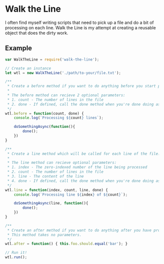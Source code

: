 # Walk the Line

I often find myself writing scripts that need to pick up a file and do a bit of processing on each line. Walk the Line is my attempt at creating a reusable object that does the dirty work.

## Example

```javascript
var WalkTheLine = require('walk-the-line');

// Create an instance
let wtl = new WalkTheLine('./path/to-your/file.txt');

/**
 * Create a before method if you want to do anything before you start parsing lines.
 *
 * The before method can recieve 2 optional parameters:
 * 1. count - The number of lines in the file
 * 2. done - If defined, call the done method when you're done doing async stuff
 */
wtl.before = function(count, done) {
	console.log(`Processing ${count} lines`);

	doSomethingAsync(function(){
		done();
	})
}

/**
 * Create a line method which will be called for each line of the file.
 *
 * The line method can recieve optional parameters:
 * 1. index - The zero-indexed number of the line being processed
 * 2. count - The number of lines in the file
 * 3. line - The content of the line
 * 4. done - If defined, call the done method when you're done doing async stuff
 */
wtl.line = function(index, count, line, done) {
	console.log(`Processing line ${index} of ${count}`);

	doSomethingAsync(line, function(){
		done();
	})
}

/**
 * Create an after method if you want to do anything after you have processed the lines.
 * This method takes no parameters.
 */
wtl.after = function() { this.foo.should.equal('bar'); }

// Run it!
wtl.run();
```